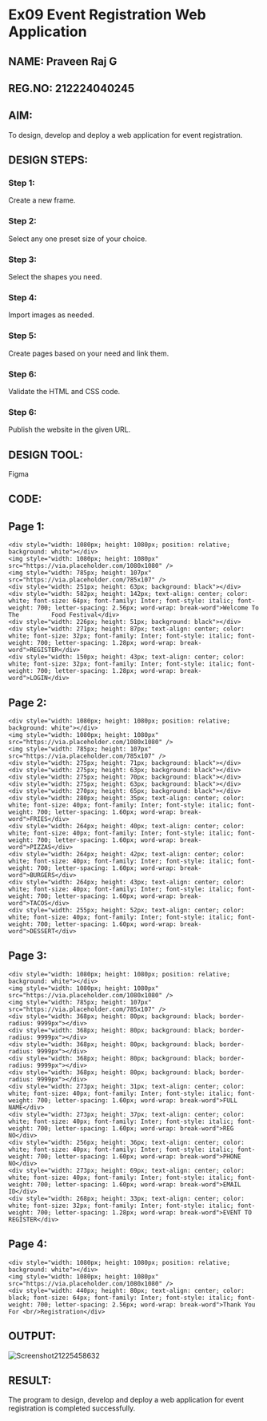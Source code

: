 # Ex09 Event Registration Web Application
## NAME: Praveen Raj G
## REG.NO: 212224040245

## AIM:
To design, develop and deploy a web application for event registration.

## DESIGN STEPS:

### Step 1:
Create a new frame.

### Step 2:
Select any one preset size of your choice.

### Step 3:
Select the shapes you need.

### Step 4:
Import images as needed.

### Step 5:
Create pages based on your need and link them.

### Step 6:

Validate the HTML and CSS code.

### Step 6:

Publish the website in the given URL.

## DESIGN TOOL:
Figma

## CODE:
## Page 1:
```
<div style="width: 1080px; height: 1080px; position: relative; background: white"></div>
<img style="width: 1080px; height: 1080px" src="https://via.placeholder.com/1080x1080" />
<img style="width: 785px; height: 107px" src="https://via.placeholder.com/785x107" />
<div style="width: 251px; height: 63px; background: black"></div>
<div style="width: 582px; height: 142px; text-align: center; color: white; font-size: 64px; font-family: Inter; font-style: italic; font-weight: 700; letter-spacing: 2.56px; word-wrap: break-word">Welcome To The         Food Festival</div>
<div style="width: 226px; height: 51px; background: black"></div>
<div style="width: 271px; height: 87px; text-align: center; color: white; font-size: 32px; font-family: Inter; font-style: italic; font-weight: 700; letter-spacing: 1.28px; word-wrap: break-word">REGISTER</div>
<div style="width: 150px; height: 43px; text-align: center; color: white; font-size: 32px; font-family: Inter; font-style: italic; font-weight: 700; letter-spacing: 1.28px; word-wrap: break-word">LOGIN</div>
```
## Page 2:
```
<div style="width: 1080px; height: 1080px; position: relative; background: white"></div>
<img style="width: 1080px; height: 1080px" src="https://via.placeholder.com/1080x1080" />
<img style="width: 785px; height: 107px" src="https://via.placeholder.com/785x107" />
<div style="width: 275px; height: 71px; background: black"></div>
<div style="width: 275px; height: 63px; background: black"></div>
<div style="width: 275px; height: 70px; background: black"></div>
<div style="width: 275px; height: 63px; background: black"></div>
<div style="width: 270px; height: 65px; background: black"></div>
<div style="width: 280px; height: 35px; text-align: center; color: white; font-size: 40px; font-family: Inter; font-style: italic; font-weight: 700; letter-spacing: 1.60px; word-wrap: break-word">FRIES</div>
<div style="width: 264px; height: 40px; text-align: center; color: white; font-size: 40px; font-family: Inter; font-style: italic; font-weight: 700; letter-spacing: 1.60px; word-wrap: break-word">PIZZAS</div>
<div style="width: 264px; height: 42px; text-align: center; color: white; font-size: 40px; font-family: Inter; font-style: italic; font-weight: 700; letter-spacing: 1.60px; word-wrap: break-word">BURGERS</div>
<div style="width: 264px; height: 43px; text-align: center; color: white; font-size: 40px; font-family: Inter; font-style: italic; font-weight: 700; letter-spacing: 1.60px; word-wrap: break-word">TACOS</div>
<div style="width: 255px; height: 52px; text-align: center; color: white; font-size: 40px; font-family: Inter; font-style: italic; font-weight: 700; letter-spacing: 1.60px; word-wrap: break-word">DESSERT</div>
```
## Page 3:
```
<div style="width: 1080px; height: 1080px; position: relative; background: white"></div>
<img style="width: 1080px; height: 1080px" src="https://via.placeholder.com/1080x1080" />
<img style="width: 785px; height: 107px" src="https://via.placeholder.com/785x107" />
<div style="width: 368px; height: 80px; background: black; border-radius: 9999px"></div>
<div style="width: 368px; height: 80px; background: black; border-radius: 9999px"></div>
<div style="width: 368px; height: 80px; background: black; border-radius: 9999px"></div>
<div style="width: 368px; height: 80px; background: black; border-radius: 9999px"></div>
<div style="width: 368px; height: 80px; background: black; border-radius: 9999px"></div>
<div style="width: 273px; height: 31px; text-align: center; color: white; font-size: 40px; font-family: Inter; font-style: italic; font-weight: 700; letter-spacing: 1.60px; word-wrap: break-word">FULL NAME</div>
<div style="width: 273px; height: 37px; text-align: center; color: white; font-size: 40px; font-family: Inter; font-style: italic; font-weight: 700; letter-spacing: 1.60px; word-wrap: break-word">REG NO</div>
<div style="width: 256px; height: 36px; text-align: center; color: white; font-size: 40px; font-family: Inter; font-style: italic; font-weight: 700; letter-spacing: 1.60px; word-wrap: break-word">PHONE NO</div>
<div style="width: 273px; height: 69px; text-align: center; color: white; font-size: 40px; font-family: Inter; font-style: italic; font-weight: 700; letter-spacing: 1.60px; word-wrap: break-word">EMAIL ID</div>
<div style="width: 268px; height: 33px; text-align: center; color: white; font-size: 32px; font-family: Inter; font-style: italic; font-weight: 700; letter-spacing: 1.28px; word-wrap: break-word">EVENT TO REGISTER</div>
```
## Page 4:
```
<div style="width: 1080px; height: 1080px; position: relative; background: white"></div>
<img style="width: 1080px; height: 1080px" src="https://via.placeholder.com/1080x1080" />
<div style="width: 440px; height: 80px; text-align: center; color: black; font-size: 64px; font-family: Inter; font-style: italic; font-weight: 700; letter-spacing: 2.56px; word-wrap: break-word">Thank You For <br/>Registration</div>
```
## OUTPUT:

![Screenshot21225458632](https://github.com/user-attachments/assets/10c6debc-6621-4464-9752-9251625cf751)



## RESULT:
The program to design, develop and deploy a web application for event registration is completed successfully.
